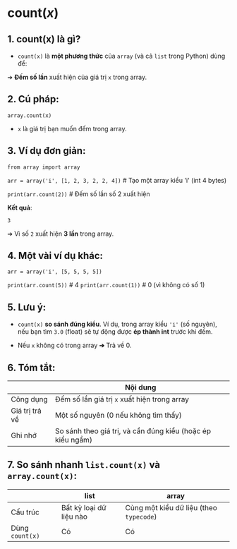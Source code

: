 # count(*x*)

## 1. count(x) là gì?

- `count(x)` là **một phương thức** của `array` (và cả `list` trong Python) dùng để:

➔ **Đếm số lần** xuất hiện của giá trị `x` trong array.

## 2. Cú pháp:

`array.count(x)`

- `x` là giá trị bạn muốn đếm trong array.

## 3. Ví dụ đơn giản:

`from array import array`

`arr = array('i', [1, 2, 3, 2, 2, 4])` # Tạo một array kiểu 'i' (int 4 bytes)

`print(arr.count(2))` # Đếm số lần số 2 xuất hiện

**Kết quả**:

`3`

➔ Vì số `2` xuất hiện **3 lần** trong array.

## 4. Một vài ví dụ khác:

`arr = array('i', [5, 5, 5, 5])`

`print(arr.count(5))`  # 4
`print(arr.count(1))`  # 0 (vì không có số 1)

## 5. Lưu ý:

- `count(x)` **so sánh đúng kiểu**.
  Ví dụ, trong array kiểu `'i'` (số nguyên), nếu bạn tìm `3.0` (float) sẽ tự động được **ép thành int** trước khi đếm.

- Nếu `x` không có trong array **➔** Trả về 0.

## 6. Tóm tắt:

|                | Nội dung                                                   |
| -------------- | ---------------------------------------------------------- |
| Công dụng      | Đếm số lần giá trị `x` xuất hiện trong array               |
| Giá trị trả về | Một số nguyên (0 nếu không tìm thấy)                       |
| Ghi nhớ        | So sánh theo giá trị, và cần đúng kiểu (hoặc ép kiểu ngầm) |

## 7. So sánh nhanh `list.count(x)` và `array.count(x)`:

|                 | list                    | array                                   |
| --------------- | ----------------------- | --------------------------------------- |
| Cấu trúc        | Bất kỳ loại dữ liệu nào | Cùng một kiểu dữ liệu (theo `typecode`) |
| Dùng `count(x)` | Có                      | Có                                      |


